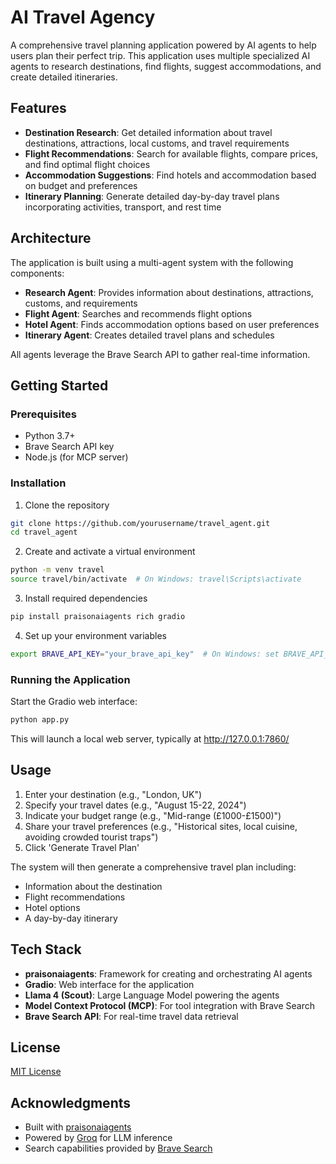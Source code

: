 # AI Travel Agency

A comprehensive travel planning application powered by AI agents to help users plan their perfect trip. This application uses multiple specialized AI agents to research destinations, find flights, suggest accommodations, and create detailed itineraries.

## Features

- **Destination Research**: Get detailed information about travel destinations, attractions, local customs, and travel requirements
- **Flight Recommendations**: Search for available flights, compare prices, and find optimal flight choices
- **Accommodation Suggestions**: Find hotels and accommodation based on budget and preferences
- **Itinerary Planning**: Generate detailed day-by-day travel plans incorporating activities, transport, and rest time

## Architecture

The application is built using a multi-agent system with the following components:

- **Research Agent**: Provides information about destinations, attractions, customs, and requirements
- **Flight Agent**: Searches and recommends flight options
- **Hotel Agent**: Finds accommodation options based on user preferences
- **Itinerary Agent**: Creates detailed travel plans and schedules

All agents leverage the Brave Search API to gather real-time information.

## Getting Started

### Prerequisites

- Python 3.7+
- Brave Search API key
- Node.js (for MCP server)

### Installation

1. Clone the repository
```bash
git clone https://github.com/yourusername/travel_agent.git
cd travel_agent
```

2. Create and activate a virtual environment
```bash
python -m venv travel
source travel/bin/activate  # On Windows: travel\Scripts\activate
```

3. Install required dependencies
```bash
pip install praisonaiagents rich gradio
```

4. Set up your environment variables
```bash
export BRAVE_API_KEY="your_brave_api_key"  # On Windows: set BRAVE_API_KEY=your_brave_api_key
```

### Running the Application

Start the Gradio web interface:
```bash
python app.py
```

This will launch a local web server, typically at http://127.0.0.1:7860/

## Usage

1. Enter your destination (e.g., "London, UK")
2. Specify your travel dates (e.g., "August 15-22, 2024")
3. Indicate your budget range (e.g., "Mid-range (£1000-£1500)")
4. Share your travel preferences (e.g., "Historical sites, local cuisine, avoiding crowded tourist traps")
5. Click 'Generate Travel Plan'

The system will then generate a comprehensive travel plan including:
- Information about the destination
- Flight recommendations
- Hotel options
- A day-by-day itinerary

## Tech Stack

- **praisonaiagents**: Framework for creating and orchestrating AI agents
- **Gradio**: Web interface for the application
- **Llama 4 (Scout)**: Large Language Model powering the agents
- **Model Context Protocol (MCP)**: For tool integration with Brave Search
- **Brave Search API**: For real-time travel data retrieval

## License

[MIT License](LICENSE)

## Acknowledgments

- Built with [praisonaiagents](https://github.com/praison/praisonaiagents)
- Powered by [Groq](https://groq.com/) for LLM inference
- Search capabilities provided by [Brave Search](https://brave.com/search/)
